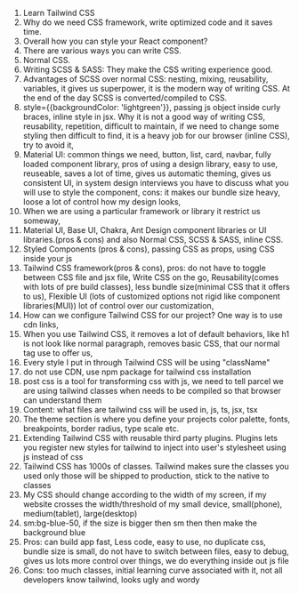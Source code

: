 1. Learn Tailwind CSS
2. Why do we need CSS framework, write optimized code and it saves time.
3. Overall how you can style your React component?
4. There are various ways you can write CSS.
5. Normal CSS.
6. Writing SCSS & SASS: They make the CSS writing experience good.
7. Advantages of SCSS over normal CSS: nesting, mixing, reusability, variables, it gives us superpower, it is the modern way of writing CSS. At the end of the day SCSS is converted/compiled to CSS. 
8. style={{backgroundColor: 'lightgreen'}}, passing js object inside curly braces, inline style in jsx. Why it is not a good way of writing CSS, reusability, repetition, difficult to maintain, if we need to change some styling then difficult to find, it is a heavy job for our browser (inline CSS), try to avoid it, 
9. Material UI: common things we need, button, list, card, navbar, fully loaded component library, pros of using a design library, easy to use, reuseable, saves a lot of time, gives us automatic theming, gives us consistent UI, in system design interviews you have to discuss what you will use to style the component, cons: it makes our bundle size heavy, loose a lot of control how my design looks,
10. When we are using a particular framework or library it restrict us someway, 
11. Material UI, Base UI, Chakra, Ant Design component libraries or UI libraries.(pros & cons) and also Normal CSS, SCSS & SASS, inline CSS.
12. Styled Components (pros & cons), passing CSS as props, using CSS inside your js 
13. Tailwind CSS framework(pros & cons), pros: do not have to toggle between CSS file and jsx file, Write CSS on the go, Reusability(comes with lots of pre build classes), less bundle size(minimal CSS that it offers to us), Flexible UI (lots of customized options not rigid like component libraries(MUI)) lot of control over our customization, 
14. How can we configure Tailwind CSS for our project? One way is to use cdn links, 
15. When you use Tailwind CSS, it removes a lot of default behaviors, like h1 is not look like normal paragraph, removes basic CSS, that our normal tag use to offer us, 
16. Every style I put in through Tailwind CSS will be using "className" 
17. do not use CDN, use npm package for tailwind css installation
18. post css is a tool for transforming css with js, we need to tell parcel we are using tailwind classes when needs to be compiled so that browser can understand them
19. Content: what files are tailwind css will be used in, js, ts, jsx, tsx
20. The theme section is where you define your projects color palette, fonts, breakpoints, border radius, type scale etc.
30. Extending Tailwind CSS with reusable third party plugins. Plugins lets you register new styles for tailwind to inject into user's stylesheet using js instead of css
31. Tailwind CSS has 1000s of classes. Tailwind makes sure the classes you used only those will be shipped to production, stick to the native to classes
32. My CSS should change according to the width of my screen, if my website crosses the width/threshold of my small device, small(phone), medium(tablet), large(desktop)
33. sm:bg-blue-50, if the size is bigger then sm then then make the background blue
34. Pros: can build app fast, Less code, easy to use, no duplicate css, bundle size is small, do not have to switch between files, easy to debug, gives us lots more control over things, we do everything inside out js file
35. Cons: too much classes, initial learning curve associated with it, not all developers know tailwind, looks ugly and wordy
